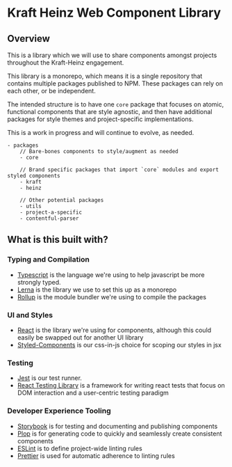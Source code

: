 # Kraft Heinz Web Component Library

## Overview
This is a library which we will use to share components amongst projects throughout the Kraft-Heinz engagement.

This library is a monorepo, which means it is a single repository that contains multiple packages published to NPM. These packages can rely on each other, or be independent.

The intended structure is to have one `core` package that focuses on atomic, functional components that are style agnostic, and then have additional packages for style themes and project-specific implementations.

This is a work in progress and will continue to evolve, as needed.

```
- packages
    // Bare-bones components to style/augment as needed
    - core 

    // Brand specific packages that import `core` modules and export styled components
    - kraft
    - heinz

    // Other potential packages
    - utils
    - project-a-specific
    - contentful-parser
```

## What is this built with?

### Typing and Compilation
- [Typescript](https://www.typescriptlang.org/) is the language we're using to help javascript be more strongly typed.
- [Lerna](https://github.com/lerna/lerna) is the library we use to set this up as a monorepo
- [Rollup](https://rollupjs.org/guide/en/) is the module bundler we're using to compile the packages

### UI and Styles
- [React](https://beta.reactjs.org/) is the library we're using for components, although this could easily be swapped out for another UI library
- [Styled-Components](https://styled-components.com/) is our css-in-js choice for scoping our styles in jsx


<!-- Still to come -->
### Testing
- [Jest](https://jestjs.io/) is our test runner.
- [React Testing Library](https://testing-library.com/docs/react-testing-library/intro/) is a framework for writing react tests that focus on DOM interaction and a user-centric testing paradigm

### Developer Experience Tooling
- [Storybook](https://storybook.js.org/) is for testing and documenting and publishing components
- [Plop](https://github.com/plopjs/plop) is for generating code to quickly and seamlessly create consistent components
- [ESLint](https://eslint.org/) is to define project-wide linting rules
- [Prettier](https://prettier.io/) is used for automatic adherence to linting rules
